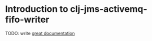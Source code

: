 # Introduction to clj-jms-activemq-fifo-writer

TODO: write [great documentation](http://jacobian.org/writing/what-to-write/)
